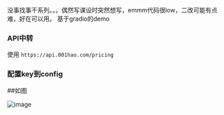 没事找事干系列。。。偶然写课设时突然想写，emmm代码很low，二改可能有点难，好在可以用。
基于gradio的demo
### API中转
使用 `https://api.001hao.com/pricing`
### 配置key到config

##如图

![image](https://github.com/user-attachments/assets/e7c52135-7551-483e-ae3a-208ae16bf6f1)
